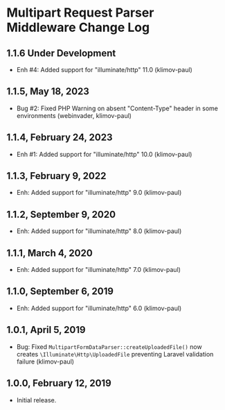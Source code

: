 Multipart Request Parser Middleware Change Log
==============================================

1.1.6 Under Development
-----------------------

- Enh #4: Added support for "illuminate/http" 11.0 (klimov-paul)


1.1.5, May 18, 2023
-------------------

- Bug #2: Fixed PHP Warning on absent "Content-Type" header in some environments (webinvader, klimov-paul)


1.1.4, February 24, 2023
------------------------

- Enh #1: Added support for "illuminate/http" 10.0 (klimov-paul)


1.1.3, February 9, 2022
-----------------------

- Enh: Added support for "illuminate/http" 9.0 (klimov-paul)


1.1.2, September 9, 2020
------------------------

- Enh: Added support for "illuminate/http" 8.0 (klimov-paul)


1.1.1, March 4, 2020
--------------------

- Enh: Added support for "illuminate/http" 7.0 (klimov-paul)


1.1.0, September 6, 2019
------------------------

- Enh: Added support for "illuminate/http" 6.0 (klimov-paul)


1.0.1, April 5, 2019
--------------------

- Bug: Fixed `MultipartFormDataParser::createUploadedFile()` now creates `\Illuminate\Http\UploadedFile` preventing Laravel validation failure (klimov-paul)


1.0.0, February 12, 2019
------------------------

- Initial release.
